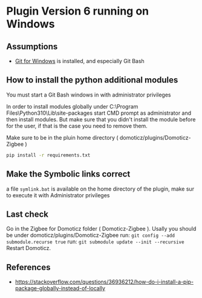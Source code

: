 # Plugin Version 6 running on Windows

## Assumptions

* [Git for Windows](https://gitforwindows.org) is installed, and especially Git Bash

## How to install the python additional modules

You must start a Git Bash windows in with administrator privileges

In order to install modules globally under C:\Program Files\Python310\Lib\site-packages start CMD prompt as administrator and then install modules. But make sure that you didn't install the module before for the user, if that is the case you need to remove them.

Make sure to be in the pluin home directory ( domoticz/plugins/Domoticz-Zigbee )

```bash
pip install -r requirements.txt
```

## Make the Symbolic links correct

a file `symlink.bat` is available on the home directory of the plugin, make sur to execute it with Administrator privileges

## Last check

Go in the Zigbee for Domoticz folder ( Domoticz-Zigbee ). Usally you should be under domoticz/plugins/Domoticz-Zigbee
run: `git config --add submodule.recurse true`
run: `git submodule update --init --recursive`
Restart Domoticz.

## References

* <https://stackoverflow.com/questions/36936212/how-do-i-install-a-pip-package-globally-instead-of-locally>
